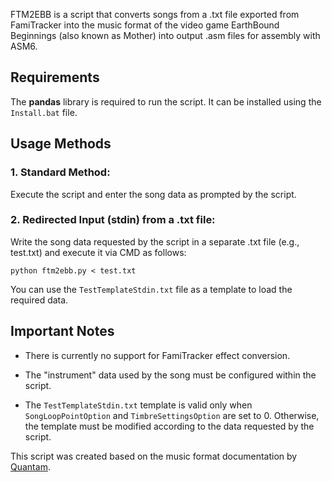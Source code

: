 FTM2EBB is a script that converts songs from a .txt file exported from FamiTracker into the music format of the video game EarthBound Beginnings (also known as Mother) into output .asm files for assembly with ASM6.

## **Requirements** ##

The **pandas** library is required to run the script. It can be installed using the `Install.bat` file.

## **Usage Methods** ##

### **1. Standard Method:** ###

Execute the script and enter the song data as prompted by the script.

### **2. Redirected Input (stdin) from a .txt file:** ###

Write the song data requested by the script in a separate .txt file (e.g., test.txt) and execute it via CMD as follows:

`python ftm2ebb.py < test.txt`

You can use the `TestTemplateStdin.txt` file as a template to load the required data.

## **Important Notes** ##

- There is currently no support for FamiTracker effect conversion.

- The "instrument" data used by the song must be configured within the script.

- The `TestTemplateStdin.txt` template is valid only when `SongLoopPointOption` and `TimbreSettingsOption` are set to 0. Otherwise, the template must be modified according to the data requested by the script.

This script was created based on the music format documentation by [Quantam](https://github.com/TheRealQuantam/RetroDocs).
